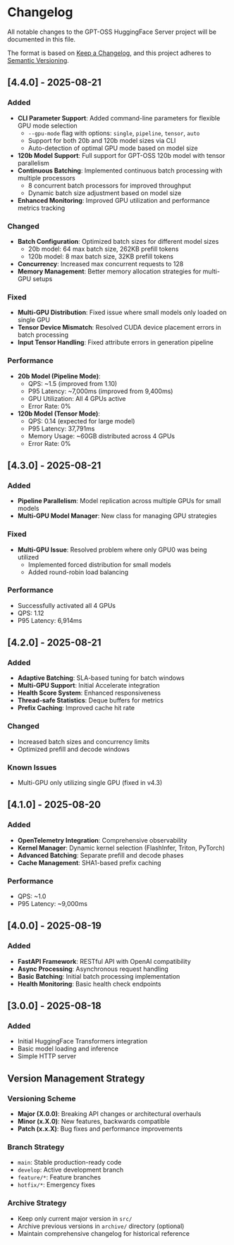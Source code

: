 # Changelog

All notable changes to the GPT-OSS HuggingFace Server project will be documented in this file.

The format is based on [Keep a Changelog](https://keepachangelog.com/en/1.0.0/),
and this project adheres to [Semantic Versioning](https://semver.org/spec/v2.0.0.html).

## [4.4.0] - 2025-08-21

### Added
- **CLI Parameter Support**: Added command-line parameters for flexible GPU mode selection
  - `--gpu-mode` flag with options: `single`, `pipeline`, `tensor`, `auto`
  - Support for both 20b and 120b model sizes via CLI
  - Auto-detection of optimal GPU mode based on model size
- **120b Model Support**: Full support for GPT-OSS 120b model with tensor parallelism
- **Continuous Batching**: Implemented continuous batch processing with multiple processors
  - 8 concurrent batch processors for improved throughput
  - Dynamic batch size adjustment based on model size
- **Enhanced Monitoring**: Improved GPU utilization and performance metrics tracking

### Changed
- **Batch Configuration**: Optimized batch sizes for different model sizes
  - 20b model: 64 max batch size, 262KB prefill tokens
  - 120b model: 8 max batch size, 32KB prefill tokens
- **Concurrency**: Increased max concurrent requests to 128
- **Memory Management**: Better memory allocation strategies for multi-GPU setups

### Fixed
- **Multi-GPU Distribution**: Fixed issue where small models only loaded on single GPU
- **Tensor Device Mismatch**: Resolved CUDA device placement errors in batch processing
- **Input Tensor Handling**: Fixed attribute errors in generation pipeline

### Performance
- **20b Model (Pipeline Mode)**:
  - QPS: ~1.5 (improved from 1.10)
  - P95 Latency: ~7,000ms (improved from 9,400ms)
  - GPU Utilization: All 4 GPUs active
  - Error Rate: 0%
- **120b Model (Tensor Mode)**:
  - QPS: 0.14 (expected for large model)
  - P95 Latency: 37,791ms
  - Memory Usage: ~60GB distributed across 4 GPUs
  - Error Rate: 0%

## [4.3.0] - 2025-08-21

### Added
- **Pipeline Parallelism**: Model replication across multiple GPUs for small models
- **Multi-GPU Model Manager**: New class for managing GPU strategies

### Fixed
- **Multi-GPU Issue**: Resolved problem where only GPU0 was being utilized
  - Implemented forced distribution for small models
  - Added round-robin load balancing

### Performance
- Successfully activated all 4 GPUs
- QPS: 1.12
- P95 Latency: 6,914ms

## [4.2.0] - 2025-08-21

### Added
- **Adaptive Batching**: SLA-based tuning for batch windows
- **Multi-GPU Support**: Initial Accelerate integration
- **Health Score System**: Enhanced responsiveness
- **Thread-safe Statistics**: Deque buffers for metrics
- **Prefix Caching**: Improved cache hit rate

### Changed
- Increased batch sizes and concurrency limits
- Optimized prefill and decode windows

### Known Issues
- Multi-GPU only utilizing single GPU (fixed in v4.3)

## [4.1.0] - 2025-08-20

### Added
- **OpenTelemetry Integration**: Comprehensive observability
- **Kernel Manager**: Dynamic kernel selection (FlashInfer, Triton, PyTorch)
- **Advanced Batching**: Separate prefill and decode phases
- **Cache Management**: SHA1-based prefix caching

### Performance
- QPS: ~1.0
- P95 Latency: ~9,000ms

## [4.0.0] - 2025-08-19

### Added
- **FastAPI Framework**: RESTful API with OpenAI compatibility
- **Async Processing**: Asynchronous request handling
- **Basic Batching**: Initial batch processing implementation
- **Health Monitoring**: Basic health check endpoints

## [3.0.0] - 2025-08-18

### Added
- Initial HuggingFace Transformers integration
- Basic model loading and inference
- Simple HTTP server

## Version Management Strategy

### Versioning Scheme
- **Major (X.0.0)**: Breaking API changes or architectural overhauls
- **Minor (x.X.0)**: New features, backwards compatible
- **Patch (x.x.X)**: Bug fixes and performance improvements

### Branch Strategy
- `main`: Stable production-ready code
- `develop`: Active development branch
- `feature/*`: Feature branches
- `hotfix/*`: Emergency fixes

### Archive Strategy
- Keep only current major version in `src/`
- Archive previous versions in `archive/` directory (optional)
- Maintain comprehensive changelog for historical reference